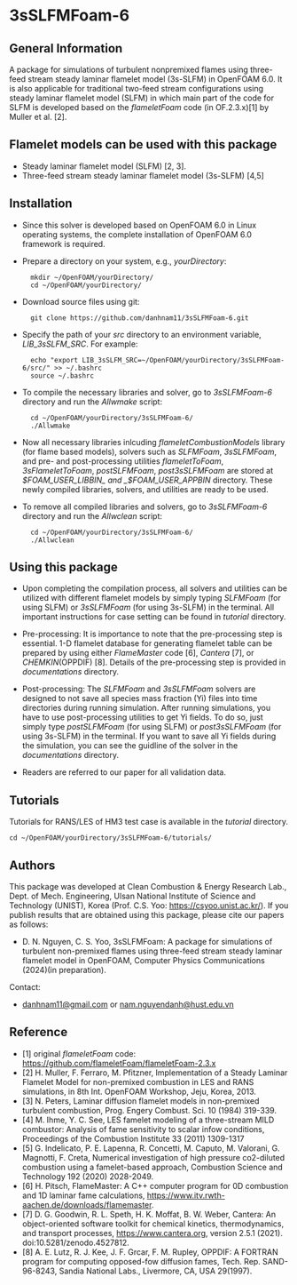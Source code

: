 # 3sSLFMFoam-6

## General Information
A package for simulations of turbulent nonpremixed flames using three-feed stream steady laminar flamelet model (3s-SLFM) in OpenFOAM 6.0. It is also applicable for traditional two-feed stream configurations using steady laminar flamelet model (SLFM) in which main part of the code for SLFM is developed based on the _flameletFoam_ code (in OF.2.3.x)[1] by Muller et al. [2].

## Flamelet models can be used with this package
- Steady laminar flamelet model (SLFM) [2, 3].
- Three-feed stream steady laminar flamelet model (3s-SLFM) [4,5]

## Installation
- Since this solver is developed based on OpenFOAM 6.0 in Linux operating systems, the complete installation of OpenFOAM 6.0 framework is required. 
- Prepare a directory on your system, e.g., _yourDirectory_:

		mkdir ~/OpenFOAM/yourDirectory/
		cd ~/OpenFOAM/yourDirectory/	
- Download source files using git: 

		git clone https://github.com/danhnam11/3sSLFMFoam-6.git

- Specify the path of your _src_ directory to an environment variable, _LIB_3sSLFM_SRC_. For example:

		echo "export LIB_3sSLFM_SRC=~/OpenFOAM/yourDirectory/3sSLFMFoam-6/src/" >> ~/.bashrc
		source ~/.bashrc
- To compile the necessary libraries and solver, go to _3sSLFMFoam-6_ directory and run the _Allwmake_ script:

		cd ~/OpenFOAM/yourDirectory/3sSLFMFoam-6/
		./Allwmake

- Now all necessary libraries inlcuding _flameletCombustionModels_ library (for flame based models), solvers such as _SLFMFoam_, _3sSLFMFoam_, and pre- and post-processing utilities _flameletToFoam_, _3sFlameletToFoam_, _postSLFMFoam_, _post3sSLFMFoam_ are stored at _$FOAM_USER_LIBBIN_ and _$FOAM_USER_APPBIN_ directory. These newly compiled libraries, solvers, and utilities are ready to be used.

- To remove all compiled libraries and solvers, go to _3sSLFMFoam-6_ directory and run the _Allwclean_ script:

		cd ~/OpenFOAM/yourDirectory/3sSLFMFoam-6/
		./Allwclean

## Using this package 
- Upon completing the compilation process, all solvers and utilities can be utilized with different flamelet models by simply typing _SLFMFoam_ (for using SLFM) or _3sSLFMFoam_ (for using 3s-SLFM) in the terminal. All important instructions for case setting can be found in _tutorial_ directory. 
- Pre-processing: It is importance to note that the pre-processing step is essential. 1-D flamelet database for generating flamelet table can be prepared by using either _FlameMaster_ code [6], _Cantera_ [7], or _CHEMKIN_(OPPDIF) [8]. Details of the pre-processing step is provided in _documentations_ directory. 
- Post-processing: The _SLFMFoam_ and _3sSLFMFoam_ solvers are designed to not save all species mass fraction (Yi) files into time directories during running simulation. After running simulations, you have to use post-processing utilities to get Yi fields. To do so, just simply type _postSLFMFoam_ (for using SLFM) or _post3sSLFMFoam_ (for using 3s-SLFM) in the terminal. If you want to save all Yi fields during the simulation, you can see the guidline of the solver in the _documentations_ directory.

- Readers are referred to our paper for all validation data.

## Tutorials
Tutorials for RANS/LES of HM3 test case is available in the _tutorial_ directory.

	cd ~/OpenFOAM/yourDirectory/3sSLFMFoam-6/tutorials/

## Authors 
This package was developed at Clean Combustion & Energy Research Lab., Dept. of Mech. Engineering, Ulsan National Institute of Science and Technology (UNIST), Korea (Prof. C.S. Yoo: https://csyoo.unist.ac.kr/). If you publish results that are obtained using this package, please cite our papers as follows:
- D. N. Nguyen, C. S. Yoo, 3sSLFMFoam: A package for simulations of turbulent non-premixed flames using three-feed stream steady laminar flamelet model in OpenFOAM, Computer Physics Communications (2024)(in preparation).

Contact:
- danhnam11@gmail.com or nam.nguyendanh@hust.edu.vn 

## Reference
- [1] original _flameletFoam_ code: https://github.com/flameletFoam/flameletFoam-2.3.x
- [2] H. Muller, F. Ferraro, M. Pfitzner, Implementation of a Steady Laminar Flamelet Model for non-premixed combustion in LES and RANS simulations, in 8th Int. OpenFOAM Workshop, Jeju, Korea, 2013.
- [3] N. Peters, Laminar diffusion flamelet models in non-premixed turbulent combustion, Prog. Engery Combust. Sci. 10 (1984) 319-339.
- [4] M. Ihme, Y. C. See, LES famelet modeling of a three-stream MILD combustor: Analysis of fame
sensitivity to scalar infow conditions, Proceedings of the Combustion Institute 33 (2011) 1309-1317
- [5] G. Indelicato, P. E. Lapenna, R. Concetti, M. Caputo, M. Valorani, G. Magnotti, F. Creta, Numerical
investigation of high pressure co2-diluted combustion using a famelet-based approach, Combustion
Science and Technology 192 (2020) 2028-2049.
- [6] H. Pitsch, FlameMaster: A C++ computer program for 0D combustion and 1D laminar fame calculations, https://www.itv.rwth-aachen.de/downloads/flamemaster.
- [7] D. G. Goodwin, R. L. Speth, H. K. Moffat, B. W. Weber, Cantera: An object-oriented software toolkit
for chemical kinetics, thermodynamics, and transport processes, https://www.cantera.org, version
2.5.1 (2021). doi:10.5281/zenodo.4527812. 
- [8] A. E. Lutz, R. J. Kee, J. F. Grcar, F. M. Rupley, OPPDIF: A FORTRAN program for computing
opposed-fow diffusion fames, Tech. Rep. SAND-96-8243, Sandia National Labs., Livermore, CA, USA
29(1997).

